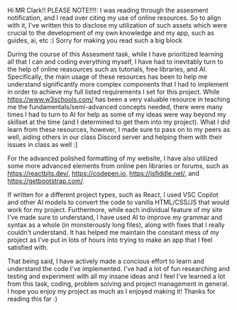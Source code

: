   Hi MR Clark!!
  PLEASE NOTE!!!!: I was reading through the assesment notification, and I read over citing my use of online
  resources. So to align with it, I've written this to disclose my utilization of such assets which were crucial
  to the development of my own knowledge and my app, such as guides, ai, etc :) Sorry for making you read such a big block 

  During the course of this Assesment task, while I have prioritized learning
  all that I can and coding everything myself, I have had to inevitably turn to the help of online
  reasources such as tutorials, free libraries, and AI. Specifically, the main usage of these resources
  has been to help me understand significantly more complex components that I had to implement in order
  to achieve my full listed requirements I set for this project. While https://www.w3schools.com/ has 
  been a very valuable resource in teaching me the fundamentals/semi-advanced concepts needed, there 
  were many times I had to turn to AI for help as some of my ideas were way beyond my skillset at the time
  (and I determined to get them into my project). What I did learn from these resources, however, 
  I made sure to pass on to my peers as well, aiding others in our class Discord server and helping 
  them with their issues in class as well :]

  For the advanced polished formatting of my website, I have also utilized some more advanced 
  elements from online pen libraries or forums, such as https://reactbits.dev/, https://codepen.io, 
  https://jsfiddle.net/, and https://getbootstrap.com/. 
  
  If written for a different project types, such as React, I used VSC Copilot and other AI models to convert
  the code to vanilla HTML/CSS/JS that would work for my project. Furthermore, while each individual feature of 
  my site I've made sure to understand, I have used AI to improve my grammar and syntax as a whole (in monsterously
  long files), along with fixes that I really couldn't understand. It has helped me maintain the constant mess
  of my project as I've put in lots of hours into trying to make an app that I feel satisfied with.

  That being said, I have actively made a concious effort to learn and understand the code I've implemented.
  I've had a lot of fun researching and testing and experiment with all my insane ideas and I feel I've 
  learned a lot from this task, coding, problem solving and project management in general.
  I hope you enjoy my project as much as I enjoyed making it! Thanks for reading this far :)